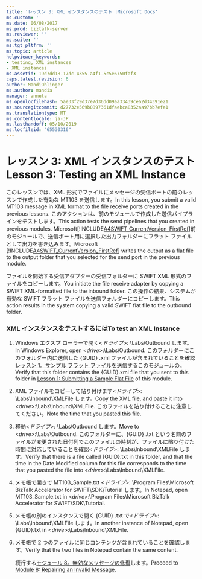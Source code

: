 ```yaml
---
title: 'レッスン 3: XML インスタンスのテスト |Microsoft Docs'
ms.custom: ''
ms.date: 06/08/2017
ms.prod: biztalk-server
ms.reviewer: ''
ms.suite: ''
ms.tgt_pltfrm: ''
ms.topic: article
helpviewer_keywords:
- testing, XML instances
- XML instances
ms.assetid: 19d7dd18-17dc-4355-a4f1-5c5e6750faf3
caps.latest.revision: 6
author: MandiOhlinger
ms.author: mandia
manager: anneta
ms.openlocfilehash: 5ae33f29d37e7d36dd09aa33439ce62d34391e21
ms.sourcegitcommit: d27732e569b0897361dfaebca8352aa97bb7efe1
ms.translationtype: MT
ms.contentlocale: ja-JP
ms.lasthandoff: 05/10/2019
ms.locfileid: "65530316"
---
```

# <a name="lesson-3-testing-an-xml-instance"></a><span data-ttu-id="1ea29-102">レッスン 3: XML インスタンスのテスト</span><span class="sxs-lookup"><span data-stu-id="1ea29-102">Lesson 3: Testing an XML Instance</span></span>
<span data-ttu-id="1ea29-103">このレッスンでは、XML 形式でファイルにメッセージの受信ポートの前のレッスンで作成した有効な MT103 を送信します。</span><span class="sxs-lookup"><span data-stu-id="1ea29-103">In this lesson, you submit a valid MT103 message in XML format to the file receive ports created in the previous lessons.</span></span> <span data-ttu-id="1ea29-104">このアクションは、前のモジュールで作成した送信パイプラインをテストします。</span><span class="sxs-lookup"><span data-stu-id="1ea29-104">This action tests the send pipelines that you created in previous modules.</span></span> <span data-ttu-id="1ea29-105">Microsoft[!INCLUDE[A4SWIFT_CurrentVersion_FirstRef](../../includes/a4swift-currentversion-firstref-md.md)]前のモジュールで、送信ポート用に選択した出力フォルダーにフラット ファイルとして出力を書き込みます。</span><span class="sxs-lookup"><span data-stu-id="1ea29-105">Microsoft [!INCLUDE[A4SWIFT_CurrentVersion_FirstRef](../../includes/a4swift-currentversion-firstref-md.md)] writes the output as a flat file to the output folder that you selected for the send port in the previous module.</span></span>  
  
 <span data-ttu-id="1ea29-106">ファイルを開始する受信アダプターの受信フォルダーに SWIFT XML 形式のファイルをコピーします。</span><span class="sxs-lookup"><span data-stu-id="1ea29-106">You initiate the file receive adapter by copying a SWIFT XML-formatted file to the inbound folder.</span></span> <span data-ttu-id="1ea29-107">この操作の結果、システムが有効な SWIFT フラット ファイルを送信フォルダーにコピーします。</span><span class="sxs-lookup"><span data-stu-id="1ea29-107">This action results in the system copying a valid SWIFT flat file to the outbound folder.</span></span>  
  
### <a name="to-test-an-xml-instance"></a><span data-ttu-id="1ea29-108">XML インスタンスをテストするには</span><span class="sxs-lookup"><span data-stu-id="1ea29-108">To test an XML Instance</span></span>  
  
1. <span data-ttu-id="1ea29-109">Windows エクスプ ローラーで開く\<*ドライブ*\>: \Labs\Outbound します。</span><span class="sxs-lookup"><span data-stu-id="1ea29-109">In Windows Explorer, open \<*drive*\>:\Labs\Outbound.</span></span> <span data-ttu-id="1ea29-110">このフォルダーにこのフォルダー内に送信した {GUID} .xml ファイルが含まれていることを確認[レッスン 1。サンプル フラット ファイルを送信する](../../adapters-and-accelerators/accelerator-swift/lesson-1-submitting-a-sample-flat-file.md)このモジュールの。</span><span class="sxs-lookup"><span data-stu-id="1ea29-110">Verify that this folder contains the {GUID}.xml file that you sent to this folder in [Lesson 1: Submitting a Sample Flat File](../../adapters-and-accelerators/accelerator-swift/lesson-1-submitting-a-sample-flat-file.md) of this module.</span></span>  
  
2. <span data-ttu-id="1ea29-111">XML ファイルをコピーして貼り付けます\<*ドライブ*\>: \Labs\Inbound\XMLFile します。</span><span class="sxs-lookup"><span data-stu-id="1ea29-111">Copy the XML file, and paste it into \<*drive*\>:\Labs\Inbound\XMLFile.</span></span> <span data-ttu-id="1ea29-112">このファイルを貼り付けることに注意してください。</span><span class="sxs-lookup"><span data-stu-id="1ea29-112">Note the time that you pasted this file.</span></span>  
  
3. <span data-ttu-id="1ea29-113">移動\<*ドライブ*\>: \Labs\Outbound します。</span><span class="sxs-lookup"><span data-stu-id="1ea29-113">Move to \<*drive*\>:\Labs\Outbound.</span></span> <span data-ttu-id="1ea29-114">このフォルダーに、{GUID} .txt という名前のファイルが変更された日付列でこのファイルの時刻が、ファイルに貼り付けた時間に対応していることを確認\<*ドライブ*\>: \Labs\Inbound\XMLFile します。</span><span class="sxs-lookup"><span data-stu-id="1ea29-114">Verify that there is a file called {GUID}.txt in this folder, and that the time in the Date Modified column for this file corresponds to the time that you pasted the file into \<*drive*\>:\Labs\Inbound\XMLFile.</span></span>  
  
4. <span data-ttu-id="1ea29-115">メモ帳で開きで MT103_Sample.txt \<*ドライブ*\>: \Program Files\Microsoft BizTalk Accelerator for SWIFT\SDK\Tutorial します。</span><span class="sxs-lookup"><span data-stu-id="1ea29-115">In Notepad, open MT103_Sample.txt in \<*drive*\>:\Program Files\Microsoft BizTalk Accelerator for SWIFT\SDK\Tutorial.</span></span>  
  
5. <span data-ttu-id="1ea29-116">メモ帳の別のインスタンスで開く {GUID} .txt で\<*ドライブ*\>: \Labs\Inbound\XMLFile します。</span><span class="sxs-lookup"><span data-stu-id="1ea29-116">In another instance of Notepad, open {GUID}.txt in \<*drive*\>:\Labs\Inbound\XMLFile.</span></span>  
  
6. <span data-ttu-id="1ea29-117">メモ帳で 2 つのファイルに同じコンテンツが含まれていることを確認します。</span><span class="sxs-lookup"><span data-stu-id="1ea29-117">Verify that the two files in Notepad contain the same content.</span></span>  
  
   <span data-ttu-id="1ea29-118">続行する[モジュール 8。無効なメッセージの修復](http://msdn.microsoft.com/fb531b22-ac7a-4620-b395-87aebf56077d)します。</span><span class="sxs-lookup"><span data-stu-id="1ea29-118">Proceed to [Module 8: Repairing an Invalid Message](http://msdn.microsoft.com/fb531b22-ac7a-4620-b395-87aebf56077d).</span></span>